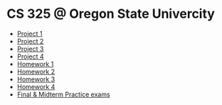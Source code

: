 CS 325 @ Oregon State Univercity
================================

* [Project 1](./pro1)
* [Project 2](./pro2)
* [Project 3](./pro3)
* [Project 4](./pro4)
* [Homework 1](./hw1)
* [Homework 2](./hw2)
* [Homework 3](./hw3)
* [Homework 4](./hw4)
* [Final & Midterm Practice exams](./final\&mid)
